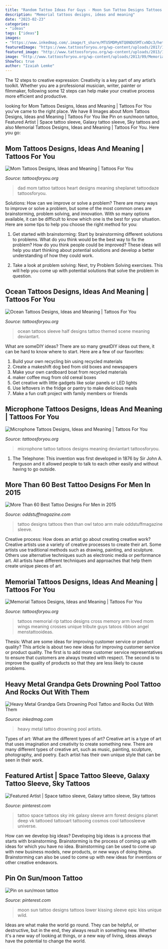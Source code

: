 ```yaml
---
title: "Random Tattoo Ideas For Guys - Moon Sun Tattoo Designs Tattoos Lower Kissing Sleeve Epic Kiss Unique Wild"
description: "Memorial tattoos designs, ideas and meaning"
date: "2023-02-23"
categories:
- "ideas"
tags: ["ideas"]
images:
- "https://www.inkedmag.com/.image/t_share/MTU5MDMyNTQ0NDU5MTcxNDc3/hetlinger_drowning_pool_feature.jpg"
featuredImage: "https://www.tattoosforyou.org/wp-content/uploads/2017/11/Ocean-Themed-Tattoos.jpg"
featured_image: "http://www.tattoosforyou.org/wp-content/uploads/2013/10/Mom-and-Dad-Tattoos.jpg"
image: "http://www.tattoosforyou.org/wp-content/uploads/2013/09/Memorial-Cross-Tattoos.jpg"
ShowToc: true
author: "Izaiah Lemke"
---
```



The 12 steps to creative expression:
Creativity is a key part of any artist’s toolkit. Whether you are a professional musician, writer, painter or filmmaker, following some 12 steps can help make your creative process more efficient and productive.

	

		
looking for Mom Tattoos Designs, Ideas and Meaning | Tattoos For You you've came to the right place. We have 8 Images about Mom Tattoos Designs, Ideas and Meaning | Tattoos For You like Pin on sun/moon tattoo, Featured Artist | Space tattoo sleeve, Galaxy tattoo sleeve, Sky tattoos and also Memorial Tattoos Designs, Ideas and Meaning | Tattoos For You. Here you go:
		
    
## Mom Tattoos Designs, Ideas And Meaning | Tattoos For You

<img loading=lazy src="http://www.tattoosforyou.org/wp-content/uploads/2013/10/Mom-and-Dad-Tattoos.jpg" onerror="this.onerror=null;this.src='https://tse1.mm.bing.net/th?id=OIP.oWZ-384ozdKOtbTMFtHh0gHaJ4&amp;pid=15.1';" alt="Mom Tattoos Designs, Ideas and Meaning | Tattoos For You">

_Source: tattoosforyou.org_

>dad mom tattoo tattoos heart designs meaning sheplanet tattoodaze tattoosforyou. 

	

Solutions: How can we improve or solve a problem?
There are many ways to improve or solve a problem, but some of the most common ones are brainstorming, problem solving, and innovation. With so many options available, it can be difficult to know which one is the best for your situation. Here are some tips to help you choose the right method for you:
1. Get started with brainstorming: Start by brainstorming different solutions to problems. What do you think would be the best way to fix the problem? How do you think people could be improved? These ideas will help you start thinking about potential solutions and develop a better understanding of how they could work.

2. Take a look at problem solving: Next, try Problem Solving exercises. This will help you come up with potential solutions that solve the problem in question.

    
## Ocean Tattoos Designs, Ideas And Meaning | Tattoos For You

<img loading=lazy src="https://www.tattoosforyou.org/wp-content/uploads/2017/11/Ocean-Themed-Tattoos.jpg" onerror="this.onerror=null;this.src='https://tse2.mm.bing.net/th?id=OIP.obKDfeWMe8juY2RjgMaSMQHaJ4&amp;pid=15.1';" alt="Ocean Tattoos Designs, Ideas and Meaning | Tattoos For You">

_Source: tattoosforyou.org_

>ocean tattoos sleeve half designs tattoo themed scene meaning deviantart. 

	

What are someDIY ideas?
There are so many greatDIY ideas out there, it can be hard to know where to start. Here are a few of our favorites: 
1. Build your own recycling bin using recycled materials 
2. Create a makeshift dog bed from old boxes and newspapers 
3. Make your own cardboard boat from recycled materials 
4. maker coffee mug from old cereal boxes 
5. Get creative with little gadgets like solar panels or LED lights 
6. Use leftovers in the fridge or pantry to make delicious meals 
7. Make a fun craft project with family members or friends 

    
## Microphone Tattoos Designs, Ideas And Meaning | Tattoos For You

<img loading=lazy src="https://www.tattoosforyou.org/wp-content/uploads/2016/03/Microphone-Tattoo-Pictures.jpg" onerror="this.onerror=null;this.src='https://tse4.mm.bing.net/th?id=OIP.q3PAFwOeKpQqMv3HIk3BygHaJ4&amp;pid=15.1';" alt="Microphone Tattoos Designs, Ideas and Meaning | Tattoos For You">

_Source: tattoosforyou.org_

>microphone tattoo tattoos designs meaning deviantart tattoosforyou. 

	

1. The Telephone: This invention was first developed in 1876 by Sir John A. Ferguson and it allowed people to talk to each other easily and without having to go outside.

    
## More Than 60 Best Tattoo Designs For Men In 2015

<img loading=lazy src="https://oddstuffmagazine.com/wp-content/uploads/2013/09/Best-tattoo-designs-for-Men-19-539x800.jpg" onerror="this.onerror=null;this.src='https://tse2.mm.bing.net/th?id=OIP.aaRd9T5jHle0MQaT48wnaAHaK_&amp;pid=15.1';" alt="More Than 60 Best Tattoo Designs For Men in 2015">

_Source: oddstuffmagazine.com_

>tattoo designs tattoos then than owl tatoo arm male oddstuffmagazine sleeve. 

	

Creative process: How does an artist go about creating creative work?
Creative artists use a variety of creative processes to create their art. Some artists use traditional methods such as drawing, painting, and sculpture. Others use alternative techniques such as electronic media or performance art. All artists have different techniques and approaches that help them create unique pieces of art.

    
## Memorial Tattoos Designs, Ideas And Meaning | Tattoos For You

<img loading=lazy src="http://www.tattoosforyou.org/wp-content/uploads/2013/09/Memorial-Cross-Tattoos.jpg" onerror="this.onerror=null;this.src='https://tse4.mm.bing.net/th?id=OIP.EXIfJYwPd8cbFqD4qvlyTwHaL6&amp;pid=15.1';" alt="Memorial Tattoos Designs, Ideas and Meaning | Tattoos For You">

_Source: tattoosforyou.org_

>tattoos memorial rip tattoo designs cross memory arm loved mom wings meaning crosses unique tribute guys tatoos ribbon angel menstattooideas. 

	

Thesis: What are some ideas for improving customer service or product quality?
This article is about two new ideas for improving customer service or product quality. The first is to add more customer service representatives to ensure that customers are always treated with respect. The second is to improve the quality of products so that they are less likely to cause problems.

    
## Heavy Metal Grandpa Gets Drowning Pool Tattoo And Rocks Out With Them

<img loading=lazy src="https://www.inkedmag.com/.image/t_share/MTU5MDMyNTQ0NDU5MTcxNDc3/hetlinger_drowning_pool_feature.jpg" onerror="this.onerror=null;this.src='https://tse3.mm.bing.net/th?id=OIP.KB0eNfVoLu2I7hMOcrGvogHaHa&amp;pid=15.1';" alt="Heavy Metal Grandpa Gets Drowning Pool Tattoo and Rocks Out With Them">

_Source: inkedmag.com_

>heavy metal tattoo drowning pool artists. 

	

Types of art: What are the different types of art?
Creative art is a type of art that uses imagination and creativity to create something new. There are many different types of creative art, such as music, painting, sculpture, photography, and poetry. Each artist has their own unique style that can be seen in their work.

    
## Featured Artist | Space Tattoo Sleeve, Galaxy Tattoo Sleeve, Sky Tattoos

<img loading=lazy src="https://i.pinimg.com/736x/93/2f/8a/932f8a19ecb4424cf51058804475dd28--nikita-piercings.jpg" onerror="this.onerror=null;this.src='https://tse2.mm.bing.net/th?id=OIP.KcpoiDdWwHLGu2kMWQMRUgHaLH&amp;pid=15.1';" alt="Featured Artist | Space tattoo sleeve, Galaxy tattoo sleeve, Sky tattoos">

_Source: pinterest.com_

>tattoo space tattoos sky ink galaxy sleeve arm forest designs planet deep vk tattooed tattooart tattooing cosmos cool tattoosleeve universe. 

	

How can we develop big ideas?
Developing big ideas is a process that starts with brainstorming. Brainstorming is the process of coming up with ideas for which you have no idea. Brainstorming can be used to come up with new business models, new products, or new ways of doing things. Brainstorming can also be used to come up with new ideas for inventions or other creative endeavors.

    
## Pin On Sun/moon Tattoo

<img loading=lazy src="https://i.pinimg.com/736x/73/8d/4b/738d4b65feb6035fec946396de30f3bf--cup-of-tea-make-your-mark.jpg" onerror="this.onerror=null;this.src='https://tse1.mm.bing.net/th?id=OIP.AyyiO7cHq1Fi6iIuqVJ4tQHaJ4&amp;pid=15.1';" alt="Pin on sun/moon tattoo">

_Source: pinterest.com_

>moon sun tattoo designs tattoos lower kissing sleeve epic kiss unique wild. 

	

Ideas are what make the world go round. They can be helpful, or destructive, but in the end, they always result in something new. Whether it's a new way of looking at things, or a new way of living, ideas always have the potential to change the world.

